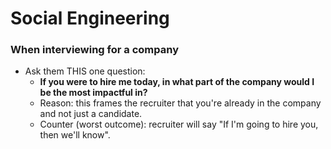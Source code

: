 ---
---

# Social Engineering

### When interviewing for a company
- Ask them THIS one question:
  - **If you were to hire me today, in what part of the company would I be the most impactful in?**
  - Reason: this frames the recruiter that you're already in the company and not just a candidate.
  - Counter (worst outcome): recruiter will say "If I'm going to hire you, then we'll know".
